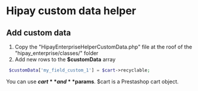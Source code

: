 Hipay custom data helper
===================

Add custom data
-------------------

1. Copy the "HipayEnterpriseHelperCustomData.php" file at the roof of the "hipay_enterprise/classes/" folder
2. Add new rows to the **$customData** array

```php
 $customData['my_field_custom_1'] = $cart->recyclable;
```

You can use **$cart** and **$params**. $cart is a Prestashop cart object.